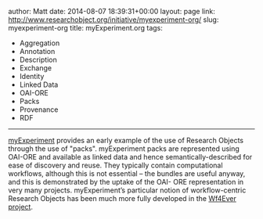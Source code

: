 author: Matt
date: 2014-08-07 18:39:31+00:00
layout: page
link: http://www.researchobject.org/initiative/myexperiment-org/
slug: myexperiment-org
title: myExperiment.org
tags:
- Aggregation
- Annotation
- Description
- Exchange
- Identity
- Linked Data
- OAI-ORE
- Packs
- Provenance
- RDF
---

[myExperiment](http://www.myexperiment.org) provides an early example of the use of Research Objects through the use of "packs".
myExperiment packs are represented using OAI-ORE and available as linked data and hence semantically-described for ease of discovery and reuse. They typically contain computational workflows, although this is not essential – the bundles are useful anyway, and this is demonstrated by the uptake of the OAI- ORE representation in very many projects. myExperiment’s particular notion of workflow-centric Research Objects has been much more fully developed in the [Wf4Ever project](http://www.wf4ever-project.org/).

